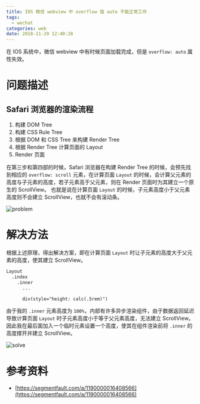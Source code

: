 ```yaml
---
title: IOS 微信 webview 中 overflow 值 auto 不能正常工作
tags:
  - wechat
categories: web
date: 2018-11-29 12:40:28
---
```



在 IOS 系统中，微信 webview 中有时候页面加载完成，但是 `overflow: auto` 属性失效。

<!-- more -->

# 问题描述

## Safari 浏览器的渲染流程

1. 构建 DOM Tree
2. 构建 CSS Rule Tree
3. 根据 DOM 和 CSS Tree 来构建 Render Tree
4. 根据 Render Tree 计算页面的 Layout
5. Render 页面

在第三步和第四部的时候，Safari 浏览器在构建 Render Tree 的时候，会预先找到相应的 `overflow: scroll` 元素，在计算页面 `Layout` 的时候，会计算父元素的高度与子元素的高度，若子元素高于父元素，则在 Render 页面时为其建立一个原生的 ScrollView。
也就是说在计算页面 `Layout` 的时候，子元素高度小于父元素高度则不会建立 ScrollView，也就不会有滚动条。

![problem](./problem.gif)

# 解决方法

根据上述原理，得出解决方案，即在计算页面 `Layout` 时让子元素的高度大于父元素的高度，使其建立 ScrollView。

```html
Layout
  .index
    .inner
      ...

      div(style="height: calc(.5rem)")
```

由于我的 `.inner` 元素高度为 `100%`，内部有许多异步渲染组件，由于数据返回延迟导致计算页面 `Layout` 时子元素高度小于等于父元素高度，无法建立 ScrollView。因此我在最后面加入一个临时元素设置一个高度，使其在组件渲染前将 `.inner` 的高度撑开并建立 ScrollView。

![solve](./solve.gif)

# 参考资料

* [https://segmentfault.com/a/1190000016408566](https://segmentfault.com/a/1190000016408566)
